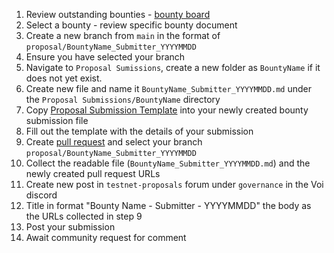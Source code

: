 1. Review outstanding bounties - [bounty board](https://github.com/VoiNetwork/governance/blob/main/Bounty%20Board.md)
2. Select a bounty - review specific bounty document
3. Create a new branch from `main` in the format of `proposal/BountyName_Submitter_YYYYMMDD`
4. Ensure you have selected your branch
5. Navigate to `Proposal Sumissions`, create a new folder as `BountyName` if it does not yet exist.
6. Create new file and name it `BountyName_Submitter_YYYYMMDD.md` under the `Proposal Submissions/BountyName` directory
7. Copy [Proposal Submission Template](https://github.com/VoiNetwork/governance/blob/main/Proposal%20Submissions/Proposal%20Template.md) into your newly created bounty submission file
8. Fill out the template with the details of your submission
9. Create [pull request](https://github.com/VoiNetwork/governance/pulls) and select your branch `proposal/BountyName_Submitter_YYYYMMDD`
10. Collect the readable file (`BountyName_Submitter_YYYYMMDD.md`) and the newly created pull request URLs
11. Create new post in `testnet-proposals` forum under `governance` in the Voi discord
12. Title in format "Bounty Name - Submitter - YYYYMMDD" the body as the URLs collected in step 9
13. Post your submission
14. Await community request for comment
